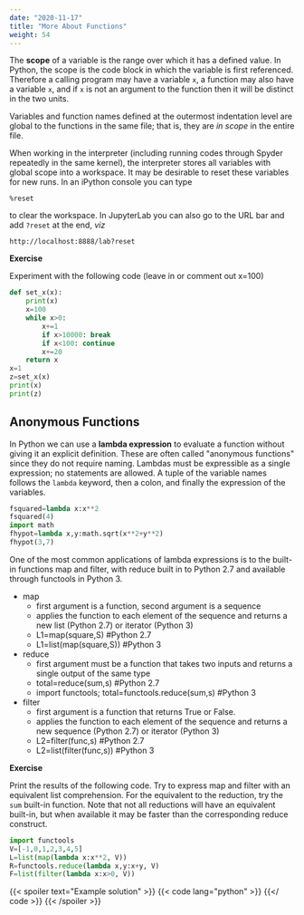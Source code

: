 ```yaml
---
date: "2020-11-17"
title: "More About Functions"
weight: 54
---
```


The __scope__ of a variable is the range over which it has a defined value.  In Python, the scope is the code block in which the variable is first referenced.  Therefore a calling program may have a variable `x`, a function may also have a variable `x`, and if `x` is not an argument to the function then it will be distinct in the two units.

Variables and function names defined at the outermost indentation level are global to the functions in the same file; that is, they are _in scope_ in the entire file.

When working in the interpreter (including running codes through Spyder repeatedly in the same kernel), the interpreter stores all variables with global scope into a workspace.  It may be desirable to reset these variables for new runs.  In an iPython console you can type

```
%reset
```

to clear the workspace.  In JupyterLab you can also go to the URL bar and add `?reset` at the end, _viz_

```
http://localhost:8888/lab?reset
```

**Exercise**

Experiment with the following code (leave in or comment out x=100)

```python
def set_x(x):
    print(x)
    x=100
    while x>0:
        x+=1
        if x>10000: break
        if x<100: continue
        x+=20
    return x
x=1
z=set_x(x)
print(x)
print(z)
```

## Anonymous Functions

In Python we can use a __lambda expression__ to evaluate a function without giving it an explicit definition.  These are often called "anonymous functions" since they do not require naming.  Lambdas must be expressible as a single expression; no statements are allowed.  A tuple of the variable names follows the `lambda` keyword, then a colon, and finally the expression of the variables.

```python
fsquared=lambda x:x**2
fsquared(4)
import math
fhypot=lambda x,y:math.sqrt(x**2+y**2)
fhypot(3,7)
```

One of the most common applications of lambda expressions is to the built-in functions map and filter, with reduce built in to Python 2.7 and available through functools in Python 3.

* map 
  * first argument is a function, second argument is a sequence
  * applies the function to each element of the sequence and returns a new list (Python 2.7) or iterator (Python 3)
  * L1=map(square,S)          #Python 2.7
  * L1=list(map(square,S))    #Python 3
* reduce 
  * first argument must be a function that takes two inputs and returns a single output of the same type
  * total=reduce(sum,s)   #Python 2.7
  * import functools; total=functools.reduce(sum,s) #Python 3
* filter
  * first argument is a function that returns True or False.  
  * applies the function to each element of the sequence and returns a new sequence (Python 2.7) or iterator (Python 3)
  * L2=filter(func,s)  #Python 2.7
  * L2=list(filter(func,s)) #Python 3

**Exercise**

Print the results of the following code.  Try to express map and filter with an equivalent list comprehension.  For the equivalent to the reduction, try the `sum` built-in function.  Note that not all reductions will have an equivalent built-in, but when available it may be faster than the corresponding reduce construct.

```python
import functools
V=[-1,0,1,2,3,4,5]
L=list(map(lambda x:x**2, V))
R=functools.reduce(lambda x,y:x+y, V)
F=list(filter(lambda x:x>0, V))
```

{{< spoiler text="Example solution" >}}
{{< code lang="python" >}}
    [](/content/courses/python-introduction/exercises/functionals.py)
{{</ code >}}
{{< /spoiler >}}

